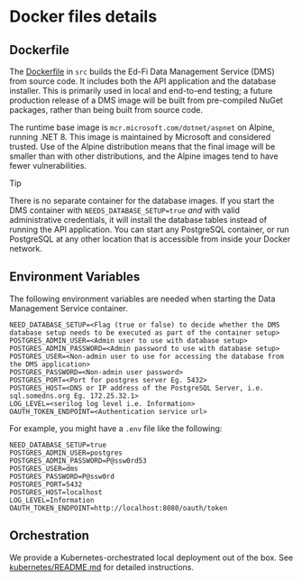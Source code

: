 # Docker files details

## Dockerfile

The [Dockerfile](../src/Dockerfile) in `src` builds the Ed-Fi Data Management
Service (DMS) from source code. It includes both the API application and the
database installer. This is primarily used in local and end-to-end testing; a
future production release of a DMS image will be built from pre-compiled NuGet
packages, rather than being built from source code.

The runtime base image is `mcr.microsoft.com/dotnet/aspnet` on Alpine, running
.NET 8. This image is maintained by Microsoft and considered trusted. Use of the
Alpine distribution means that the final image will be smaller than with other
distributions, and the Alpine images tend to have fewer vulnerabilities.

> [!TIP]
> There is no separate container for the database images. If you start the DMS
> container with `NEEDS_DATABASE_SETUP=true` _and_ with valid administrative
> credentials, it will install the database tables instead of running the API
> application. You can start any PostgreSQL container, or run PostgreSQL at
> any other location that is accessible from inside your Docker network.

## Environment Variables

The following environment variables are needed when starting the Data Management
Service container.

```none
NEED_DATABASE_SETUP=<Flag (true or false) to decide whether the DMS database setup needs to be executed as part of the container setup>
POSTGRES_ADMIN_USER=<Admin user to use with database setup>
POSTGRES_ADMIN_PASSWORD=<Admin password to use with database setup>
POSTGRES_USER=<Non-admin user to use for accessing the database from the DMS application>
POSTGRES_PASSWORD=<Non-admin user password>
POSTGRES_PORT=<Port for postgres server Eg. 5432>
POSTGRES_HOST=<DNS or IP address of the PostgreSQL Server, i.e. sql.somedns.org Eg. 172.25.32.1>
LOG_LEVEL=<serilog log level i.e. Information>
OAUTH_TOKEN_ENDPOINT=<Authentication service url>
```

For example, you might have a `.env` file like the following:

```none
NEED_DATABASE_SETUP=true
POSTGRES_ADMIN_USER=postgres
POSTGRES_ADMIN_PASSWORD=P@ssw0rd53
POSTGRES_USER=dms
POSTGRES_PASSWORD=P@ssw0rd
POSTGRES_PORT=5432
POSTGRES_HOST=localhost
LOG_LEVEL=Information
OAUTH_TOKEN_ENDPOINT=http://localhost:8080/oauth/token
```

## Orchestration

We provide a Kubernetes-orchestrated local deployment out of the box. See
[kubernetes/README.md](../src/deployments/kubernetes/) for detailed
instructions.
